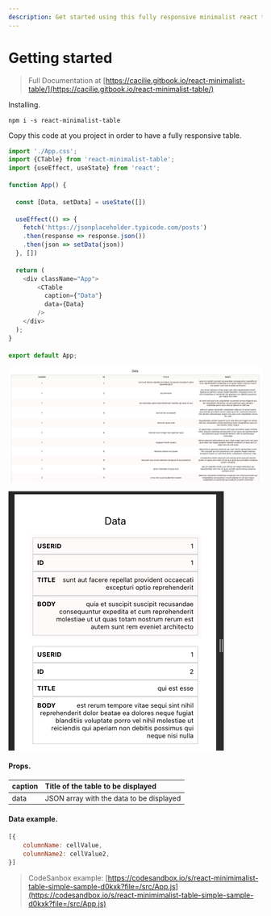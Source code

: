 ```yaml
---
description: Get started using this fully responsive minimalist react table.
---
```


# Getting started

> Full Documentation at [https://cacilie.gitbook.io/react-minimalist-table/](https://cacilie.gitbook.io/react-minimalist-table/)

Installing.

```text
npm i -s react-minimalist-table
```

Copy this code at you project in order to have a fully responsive table.

```javascript
import './App.css';
import {CTable} from 'react-minimalist-table';
import {useEffect, useState} from 'react';

function App() {

  const [Data, setData] = useState([])
   
  useEffect(() => {
    fetch('https://jsonplaceholder.typicode.com/posts')
    .then(response => response.json())
    .then(json => setData(json))
  }, [])

  return (
    <div className="App">
        <CTable 
          caption={"Data"}
          data={Data}
        />
    </div>
  );
}

export default App;

```

![](.gitbook/assets/image.png)

![](.gitbook/assets/image%20%281%29.png)

#### Props.

| caption | Title of the table to be displayed |
| :--- | :--- |
| data | JSON array with the data to be displayed |

#### Data example.

```javascript
[{
    columnName: cellValue,
    columnName2: cellValue2,
}]
```

> CodeSanbox example: [https://codesandbox.io/s/react-minimimalist-table-simple-sample-d0kxk?file=/src/App.js](https://codesandbox.io/s/react-minimimalist-table-simple-sample-d0kxk?file=/src/App.js)



